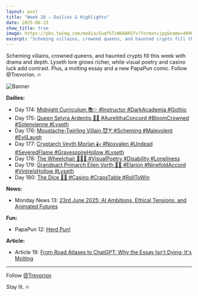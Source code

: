 ```yaml
---
layout: post
title: "Week 26 – Dailies & Highlights"
date: 2025-06-23
show_title: true
image: https://pbs.twimg.com/media/GuqfkTcW8AARGfv?format=jpg&name=4096x4096
excerpt: "Scheming villains, crowned queens, and haunted crypts fill this week with drama and depth. Lyseth lore grows richer, while visual poetry and casino luck add contrast. Plus, a molting essay and a new PapaPun comic. Follow @Trevorion. 🔥"
---
```


<div style="max-width: 640px; height: auto;">
  <p>Scheming villains, crowned queens, and haunted crypts fill this week with drama and depth. Lyseth lore grows richer, while visual poetry and casino luck add contrast. Plus, a molting essay and a new PapaPun comic. Follow @Trevorion. 🔥</p>
  <p><img src="https://pbs.twimg.com/media/GuqfkTcW8AARGfv?format=jpg&name=4096x4096" alt="Banner"  style="max-width: 640px; height: auto;" /></p>
</div>

**Dailies:**  
- Day 174: [Midnight Curriculum 📚✨ #Instructor #DarkAcademia #Gothic](https://x.com/Trevorion/status/1937250426891509992)
- Day 175: [Queen Selyra Ardentis 👑🪷 #AurelithaConcord #BloomCrowned #Solenvienne #Lyseth](https://x.com/Trevorion/status/1937509320507425012)
- Day 176: [Moustache-Twirling Villain 😈➰ #Scheming #Malevolent #EvilLaugh](https://x.com/Trevorion/status/1937799830593753547)
- Day 177: [Cryptarch Veyth Morlan 🕯️💀 #Noxvalen #Undead #SeveredFlame #GravesspireHollow #Lyseth](https://x.com/Trevorion/status/1938303569225990527)
- Day 178: [The Wheelchair 🧑‍🦽🫥 #VisualPoetry #Disability #Loneliness](https://x.com/Trevorion/status/1938642485116367028)
- Day 179: [Grandpact Primarch Elien Vorth 🤝📜 #Elarion #NinefoldAccord #VintrelsHollow #Lyseth](https://x.com/Trevorion/status/1938987063384174913)
- Day 180: [The Dice 🎲🎯 #Casino #CrapsTable #RollToWin](https://x.com/Trevorion/status/1939384209732255869)

**News:**  
- Monday News 13: [23rd June 2025: AI Ambitions, Ethical Tensions, and Animated Futures](https://x.com/Trevorion/status/1937141718341525889)

**Fun:**  
- PapaPun 12: [Herd Pun!](https://x.com/Trevorion/status/1938995702559908170)

**Article:**  
- Article 19: [From Road Atlases to ChatGPT: Why the Essay Isn't Dying; It's Molting](https://x.com/Trevorion/status/1937765724790849560)

---
Follow [@Trevorion](https://x.com/Trevorion)

Stay lit. 🔥
